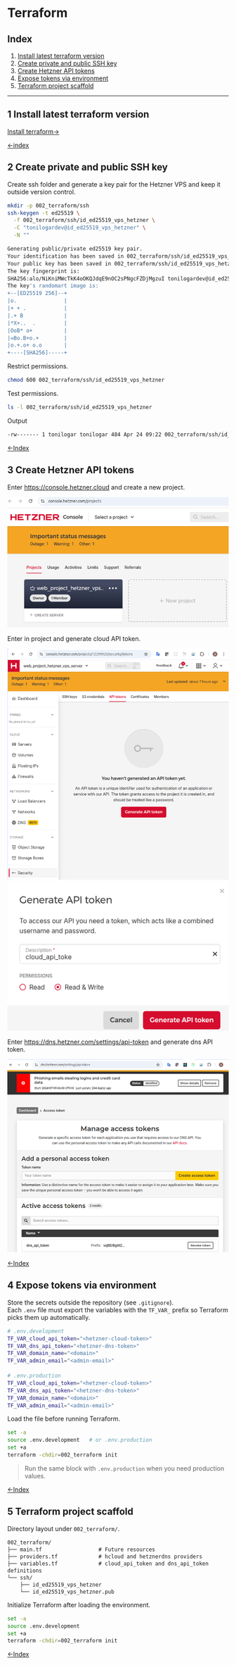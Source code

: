 # Terraform

## Index

1. [Install latest terraform version](#1-install-latest-terraform-version)
2. [Create private and public SSH key](#2-create-private-and-public-ssh-key)
3. [Create Hetzner API tokens](#3-create-hetzner-api-tokens)
4. [Expose tokens via environment](#4-expose-tokens-via-environment)
5. [Terraform project scaffold](#5-terraform-project-scaffold)



---

## 1 Install latest terraform version

[Install terraform→](https://developer.hashicorp.com/terraform/install) 


[←index](#terraform)

## 2 Create private and public SSH key  

Create ssh folder and generate a key pair for the Hetzner VPS and keep it outside version control.   

```bash
mkdir -p 002_terraform/ssh
ssh-keygen -t ed25519 \
  -f 002_terraform/ssh/id_ed25519_vps_hetzner \
  -C "tonilogardev@id_ed25519_vps_hetzner" \
  -N ""
```

```bash
Generating public/private ed25519 key pair.
Your identification has been saved in 002_terraform/ssh/id_ed25519_vps_hetzner
Your public key has been saved in 002_terraform/ssh/id_ed25519_vps_hetzner.pub
The key fingerprint is:
SHA256:alo/NiKniMWcTkK4oOKQJdqE9nOC2sPNgcFZDjMgzuI tonilogardev@id_ed25519_vps_hetzner
The key's randomart image is:
+--[ED25519 256]--+
|o.               |
|+ + .            |
|.+ B             |
|*X+..  .         |
|OoB* o+          |
|=Bo.B+o.+        |
|o.+.o+ o.o       |
+----[SHA256]-----+
```

Restrict permissions.

```bash
chmod 600 002_terraform/ssh/id_ed25519_vps_hetzner
```

Test permissions.

```bash
ls -l 002_terraform/ssh/id_ed25519_vps_hetzner
```
Output

```bash
-rw------- 1 tonilogar tonilogar 484 Apr 24 09:22 002_terraform/ssh/id_ed25519_vps_hetzner
```

[←Index](#index)


## 3 Create Hetzner API tokens

Enter https://console.hetzner.cloud and create a new project.

![Create new project](./img/006_hetznet_api_token.png)

Enter in project and generate cloud API token.

![Generate API token](./img/007_hetznet_api_token.png)
![Generate API token](./img/008_hetznet_api_token.png)

Enter https://dns.hetzner.com/settings/api-token and generate dns API token.

![Generate API token](./img/009_hetznet_api_token.png)

[←Index](#index)

## 4 Expose tokens via environment

Store the secrets outside the repository (see `.gitignore`).  
Each `.env` file must export the variables with the `TF_VAR_` prefix so Terraform picks them up automatically.

```bash
# .env.development
TF_VAR_cloud_api_token="<hetzner-cloud-token>"
TF_VAR_dns_api_token="<hetzner-dns-token>"
TF_VAR_domain_name="<domain>"
TF_VAR_admin_email="<admin-email>"

# .env.production
TF_VAR_cloud_api_token="<hetzner-cloud-token>"
TF_VAR_dns_api_token="<hetzner-dns-token>"
TF_VAR_domain_name="<domain>"
TF_VAR_admin_email="<admin-email>"
```

Load the file before running Terraform.

```bash
set -a
source .env.development   # or .env.production
set +a
terraform -chdir=002_terraform init
```

> Run the same block with `.env.production` when you need production values.

[←Index](#index)

## 5 Terraform project scaffold

Directory layout under `002_terraform/`.

```
002_terraform/
├── main.tf                  # Future resources
├── providers.tf             # hcloud and hetznerdns providers
├── variables.tf             # cloud_api_token and dns_api_token definitions
└── ssh/
    ├── id_ed25519_vps_hetzner
    └── id_ed25519_vps_hetzner.pub
```

Initialize Terraform after loading the environment.

```bash
set -a
source .env.development
set +a
terraform -chdir=002_terraform init
```

[←Index](#index)
